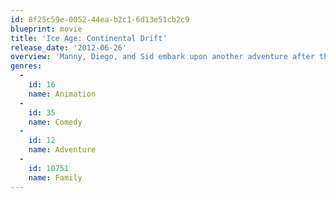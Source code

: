 ```yaml
---
id: 8f25c59e-0052-44ea-b2c1-6d13e51cb2c9
blueprint: movie
title: 'Ice Age: Continental Drift'
release_date: '2012-06-26'
overview: 'Manny, Diego, and Sid embark upon another adventure after their continent is set adrift. Using an iceberg as a ship, they encounter sea creatures and battle pirates as they explore a new world.'
genres:
  -
    id: 16
    name: Animation
  -
    id: 35
    name: Comedy
  -
    id: 12
    name: Adventure
  -
    id: 10751
    name: Family
---
```

